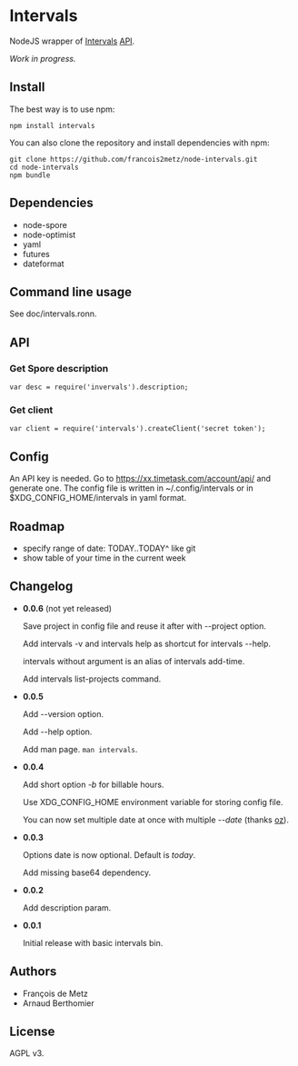 # Intervals

NodeJS wrapper of [Intervals](http://www.myintervals.com) [API](http://www.myintervals.com/api/).

*Work in progress.*

## Install

The best way is to use npm:

    npm install intervals

You can also clone the repository and install dependencies with npm:

    git clone https://github.com/francois2metz/node-intervals.git
    cd node-intervals
    npm bundle

## Dependencies

* node-spore
* node-optimist
* yaml
* futures
* dateformat

## Command line usage

See doc/intervals.ronn.

## API

### Get Spore description

    var desc = require('invervals').description;

### Get client

    var client = require('intervals').createClient('secret token');

## Config

An API key is needed. Go to https://xx.timetask.com/account/api/ and generate one.
The config file is written in ~/.config/intervals or in $XDG_CONFIG_HOME/intervals in yaml format.

## Roadmap

* specify range of date: TODAY..TODAY^ like git
* show table of your time in the current week

## Changelog

* **0.0.6** (not yet released)

  Save project in config file and reuse it after with --project option.

  Add intervals -v and intervals help as shortcut for intervals --help.

  intervals without argument is an alias of intervals add-time.

  Add intervals list-projects command.

* **0.0.5**

  Add --version option.

  Add --help option.

  Add man page. `man intervals`.

* **0.0.4**

  Add short option *-b* for billable hours.

  Use XDG_CONFIG_HOME environment variable for storing config file.

  You can now set multiple date at once with multiple *--date* (thanks [oz](https://github.com/oz/)).

* **0.0.3**

  Options date is now optional. Default is *today*.

  Add missing base64 dependency.

* **0.0.2**

  Add description param.

* **0.0.1**

  Initial release with basic intervals bin.

## Authors

* François de Metz
* Arnaud Berthomier

## License

AGPL v3.
